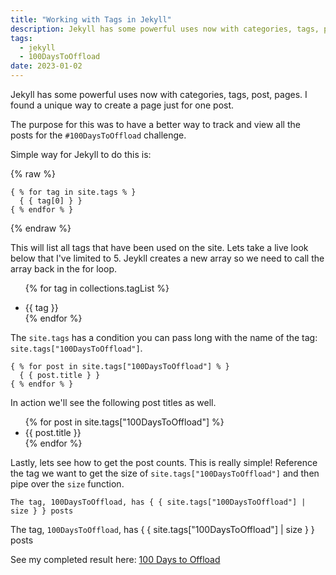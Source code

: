 ```yaml
---
title: "Working with Tags in Jekyll"
description: Jekyll has some powerful uses now with categories, tags, post, pages. I found a unique way to create a page just for one post."
tags:
  - jekyll
  - 100DaysToOffload
date: 2023-01-02
---
```


Jekyll has some powerful uses now with categories, tags, post, pages. I found a unique way to create a page just for one post. 

The purpose for this was to have a better way to track and view all the posts for the `#100DaysToOffload` challenge. 

Simple way for Jekyll to do this is:

{% raw %}

```highlight ruby
{ % for tag in site.tags % }
  { { tag[0] } }
{ % endfor % }
```

{% endraw %}

This will list all tags that have been used on the site. Lets take a live look below that I've limited to 5. Jeykll creates a new array so we need to call the array back in the for loop.

<ul>

{% for tag in collections.tagList %}
  <li>{{ tag }}</li>
{% endfor %}
</ul>


The `site.tags` has a condition you can pass long with the name of the tag: `site.tags["100DaysToOffload"]`. 

```highlight ruby
{ % for post in site.tags["100DaysToOffload"] % }
  { { post.title } }
{ % endfor % }
```

In action we'll see the following post titles as well.

<ul>
{% for post in site.tags["100DaysToOffload"] %}
  <li>{{ post.title }}</li>
{% endfor %}
</ul>

Lastly, lets see how to get the post counts. This is really simple! Reference the tag we want to get the size of `site.tags["100DaysToOffload"]` and then pipe over the `size` function.

```highlight ruby
The tag, 100DaysToOffload, has { { site.tags["100DaysToOffload"] | size } } posts
```

The tag, `100DaysToOffload`, has { { site.tags["100DaysToOffload"] | size } } posts

See my completed result here: [100 Days to Offload](/100DaysToOffload/)